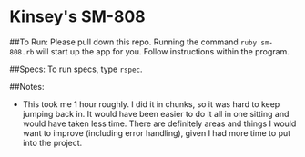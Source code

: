 # Kinsey's SM-808

##To Run:
Please pull down this repo. Running the command `ruby sm-808.rb` will start up the app for you. Follow instructions within the program. 

##Specs:
To run specs, type `rspec`. 

##Notes:
- This took me 1 hour roughly. I did it in chunks, so it was hard to keep jumping back in. It would have been easier to
do it all in one sitting and would have taken less time. There are definitely areas and things I would want to improve (including
error handling), given I had more time to put into the project.
